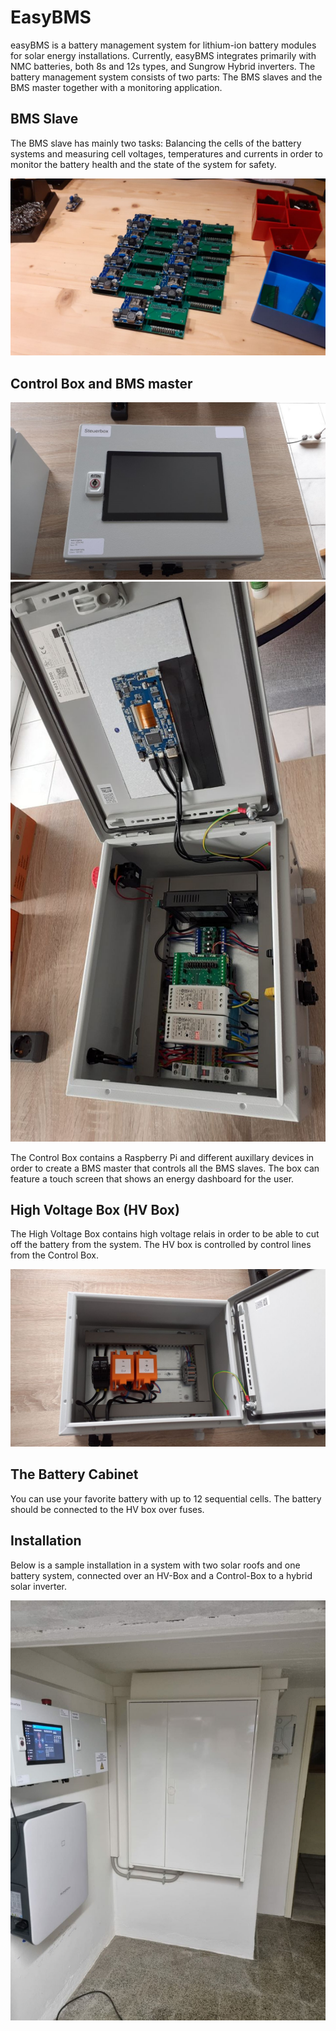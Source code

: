 # EasyBMS

easyBMS is a battery management system for lithium-ion battery modules for solar energy installations.
Currently, easyBMS integrates primarily with NMC batteries, both 8s and 12s types, and Sungrow Hybrid inverters.
The battery management system consists of two parts: The BMS slaves and the BMS master together with a monitoring application.

## BMS Slave

The BMS slave has mainly two tasks: Balancing the cells of the battery systems and measuring cell voltages, temperatures and currents in order to monitor the battery health and the state of the system for safety.

![This is an image](https://raw.githubusercontent.com/SunshadeCorp/Documentation/main/pictures/bms.jpg)


## Control Box and BMS master

![This is an image](https://raw.githubusercontent.com/SunshadeCorp/Documentation/main/pictures/control-box.jpg)
![This is an image](https://raw.githubusercontent.com/SunshadeCorp/Documentation/main/pictures/control-box-open.jpg)

The Control Box contains a Raspberry Pi and different auxillary devices in order to create a BMS master that controls all the BMS slaves.
The box can feature a touch screen that shows an energy dashboard for the user.

## High Voltage Box (HV Box)

The High Voltage Box contains high voltage relais in order to be able to cut off the battery from the system.
The HV box is controlled by control lines from the Control Box.

![This is an image](https://raw.githubusercontent.com/SunshadeCorp/Documentation/main/pictures/hv-box.jpg)

## The Battery Cabinet

You can use your favorite battery with up to 12 sequential cells. The battery should be connected to the HV box over fuses.

## Installation

Below is a sample installation in a system with two solar roofs and one battery system, connected over an HV-Box and a Control-Box to a hybrid solar inverter.

![This is an image](https://github.com/SunshadeCorp/Documentation/blob/main/pictures/installation.jpg)

